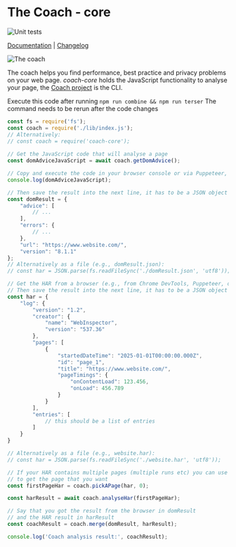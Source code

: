 # The Coach - core

![Unit tests](https://github.com/sitespeedio/coach-core/workflows/Unit%20tests/badge.svg?branch=main)

[Documentation](https://www.sitespeed.io/documentation/coach/) | [Changelog](https://github.com/sitespeedio/coach-core/blob/main/CHANGELOG.md)

![The coach](img/coach.png)

The coach helps you find performance, best practice and privacy problems on your web page. *coach-core* holds the JavaScript functionality to analyse your page, the [Coach project](https://github.com/sitespeedio/coach) is the CLI.

Execute this code after running `npm run combine && npm run terser`
The command needs to be rerun after the code changes
```js
const fs = require('fs');
const coach = require('./lib/index.js');
// Alternatively:
// const coach = require('coach-core');
  
// Get the JavaScript code that will analyse a page
const domAdviceJavaScript = await coach.getDomAdvice();

// Copy and execute the code in your browser console or via Puppeteer, Selenium, etc.
console.log(domAdviceJavaScript);

// Then save the result into the next line, it has to be a JSON object
const domResult = {
    "advice": [
        // ...
    ],
    "errors": {
        // ...
    },
    "url": "https://www.website.com/",
    "version": "8.1.1"
};
// Alternatively as a file (e.g., domResult.json):
// const har = JSON.parse(fs.readFileSync('./domResult.json', 'utf8'));

// Get the HAR from a browser (e.g., from Chrome DevTools, Puppeteer, or WebDriver)
// Then save the result into the next line, it has to be a JSON object
const har = {
    "log": {
        "version": "1.2",
        "creator": {
            "name": "WebInspector",
            "version": "537.36"
        },
        "pages": [
            {
                "startedDateTime": "2025-01-01T00:00:00.000Z",
                "id": "page_1",
                "title": "https://www.website.com/",
                "pageTimings": {
                    "onContentLoad": 123.456,
                    "onLoad": 456.789
                }
            }
        ],
        "entries": [
            // this should be a list of entries
        ]
    }
}

// Alternatively as a file (e.g., website.har):
// const har = JSON.parse(fs.readFileSync('./website.har', 'utf8'));

// If your HAR contains multiple pages (multiple runs etc) you can use the API
// to get the page that you want
const firstPageHar = coach.pickAPage(har, 0);

const harResult = await coach.analyseHar(firstPageHar);

// Say that you got the result from the browser in domResult
// and the HAR result in harResult
const coachResult = coach.merge(domResult, harResult);

console.log('Coach analysis result:', coachResult);
```

[travis-image]: https://img.shields.io/travis/sitespeedio/coach-core/master.svg?style=flat-square
[travis-url]: https://travis-ci.org/sitespeedio/coach-core
